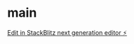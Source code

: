 # main

[Edit in StackBlitz next generation editor ⚡️](https://stackblitz.com/~/github.com/DAVY-91540/main)